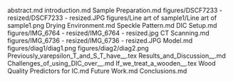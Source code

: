 abstract.md
introduction.md
Sample Preparation.md
figures/DSCF7233 - resized/DSCF7233 - resized.JPG
figures/Line art of sample1/Line art of sample1.png
Drying Environment.md
Speckle Pattern.md
DIC Setup.md
figures/IMG_6764 - resized/IMG_6764 - resized.jpg
CT Scanning.md
figures/IMG_6736 - resized/IMG_6736 - resized.JPG
Model.md
figures/diag1/diag1.png
figures/diag2/diag2.png
Previously_varepsilon_T_and_S_T_have__.tex
Results_and_Discussion__.md
Challenges_of_using_DIC_over__.md
If_we_treat_a_wooden__.tex
Wood Quality Predictors for IC.md
Future Work.md
Conclusions.md
  